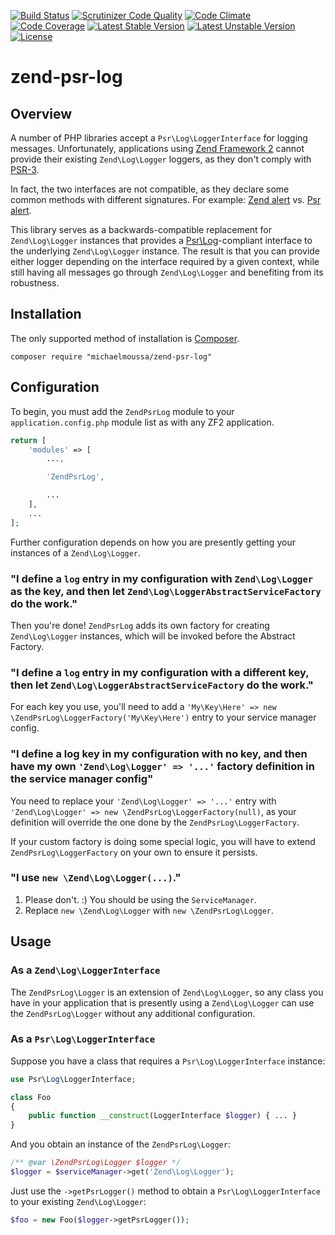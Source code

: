 [![Build Status](https://travis-ci.org/michaelmoussa/zend-psr-log.svg?branch=master)](https://travis-ci.org/michaelmoussa/zend-psr-log)
[![Scrutinizer Code Quality](https://scrutinizer-ci.com/g/michaelmoussa/zend-psr-log/badges/quality-score.png?b=master)](https://scrutinizer-ci.com/g/michaelmoussa/zend-psr-log/?branch=master)
[![Code Climate](https://codeclimate.com/github/michaelmoussa/zend-psr-log/badges/gpa.svg)](https://codeclimate.com/github/michaelmoussa/zend-psr-log)
[![Code Coverage](https://scrutinizer-ci.com/g/michaelmoussa/zend-psr-log/badges/coverage.png?b=master)](https://scrutinizer-ci.com/g/michaelmoussa/zend-psr-log/?branch=master)
[![Latest Stable Version](https://poser.pugx.org/michaelmoussa/zend-psr-log/version.svg)](https://packagist.org/packages/michaelmoussa/zend-psr-log)
[![Latest Unstable Version](https://poser.pugx.org/michaelmoussa/zend-psr-log/v/unstable.svg)](//packagist.org/packages/michaelmoussa/zend-psr-log)
[![License](https://poser.pugx.org/michaelmoussa/zend-psr-log/license.svg)](https://packagist.org/packages/michaelmoussa/zend-psr-log)

# zend-psr-log

## Overview

A number of PHP libraries accept a `Psr\Log\LoggerInterface` for logging messages. Unfortunately, applications using
[Zend Framework 2](https://github.com/zendframework/zf2) cannot provide their existing `Zend\Log\Logger` loggers, as
they don't comply with [PSR-3](https://github.com/php-fig/fig-standards/blob/master/accepted/PSR-3-logger-interface.md).

In fact, the two interfaces are not compatible, as they declare some common methods with different
signatures. For example:
[Zend alert](https://github.com/zendframework/zf2/blob/master/library/Zend/Log/LoggerInterface.php#L28) vs.
[Psr alert](https://github.com/php-fig/log/blob/master/Psr/Log/LoggerInterface.php#L41).

This library serves as a backwards-compatible replacement for `Zend\Log\Logger` instances that provides a
[Psr\Log](https://github.com/php-fig/log)-compliant interface to the underlying `Zend\Log\Logger` instance. The
result is that you can provide either logger depending on the interface required by a given context, while still
having all messages go through `Zend\Log\Logger` and benefiting from its robustness.

## Installation

The only supported method of installation is [Composer](https://getcomposer.org/).

`composer require "michaelmoussa/zend-psr-log"`

## Configuration

To begin, you must add the `ZendPsrLog` module to your `application.config.php` module list as with any ZF2 application.

```php
return [
    'modules' => [
        ...,

        'ZendPsrLog',

        ...
    ],
    ...
];
```

Further configuration depends on how you are presently getting your instances of a `Zend\Log\Logger`.

### "I define a `log` entry in my configuration with `Zend\Log\Logger` as the key, and then let `Zend\Log\LoggerAbstractServiceFactory` do the work."

Then you're done! `ZendPsrLog` adds its own factory for creating `Zend\Log\Logger` instances, which will be invoked
before the Abstract Factory.

### "I define a `log` entry in my configuration with a different key, then let `Zend\Log\LoggerAbstractServiceFactory` do the work."

For each key you use, you'll need to add a `'My\Key\Here' => new \ZendPsrLog\LoggerFactory('My\Key\Here')` entry to
your service manager config.

### "I define a log key in my configuration with no key, and then have my own `'Zend\Log\Logger' => '...'` factory definition in the service manager config"

You need to replace your `'Zend\Log\Logger' => '...'` entry with
`'Zend\Log\Logger' => new \ZendPsrLog\LoggerFactory(null)`, as your definition will override the one done by the
`ZendPsrLog\LoggerFactory`.

If your custom factory is doing some special logic, you will have to extend `ZendPsrLog\LoggerFactory` on your own to
ensure it persists.

### "I use `new \Zend\Log\Logger(...)`."

1. Please don't. :) You should be using the `ServiceManager`.
2. Replace `new \Zend\Log\Logger` with `new \ZendPsrLog\Logger`.

## Usage

### As a `Zend\Log\LoggerInterface`

The `ZendPsrLog\Logger` is an extension of `Zend\Log\Logger`, so any class you have in your application that is
presently using a `Zend\Log\Logger` can use the `ZendPsrLog\Logger` without any additional configuration.

### As a `Psr\Log\LoggerInterface`

Suppose you have a class that requires a `Psr\Log\LoggerInterface` instance:

```php
use Psr\Log\LoggerInterface;

class Foo
{
    public function __construct(LoggerInterface $logger) { ... }
}
```

And you obtain an instance of the `ZendPsrLog\Logger`:

```php
/** @var \ZendPsrLog\Logger $logger */
$logger = $serviceManager->get('Zend\Log\Logger');
```

Just use the `->getPsrLogger()` method to obtain a `Psr\Log\LoggerInterface` to your existing `Zend\Log\Logger`:

```php
$foo = new Foo($logger->getPsrLogger());
```
